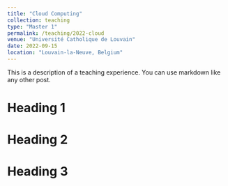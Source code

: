 ```yaml
---
title: "Cloud Computing"
collection: teaching
type: "Master 1"
permalink: /teaching/2022-cloud
venue: "Université Catholique de Louvain"
date: 2022-09-15
location: "Louvain-la-Neuve, Belgium"
---
```


This is a description of a teaching experience. You can use markdown like any other post.

Heading 1
======

Heading 2
======

Heading 3
======